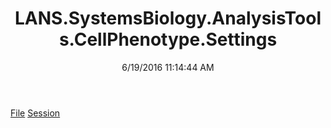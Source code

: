 ﻿---
title: LANS.SystemsBiology.AnalysisTools.CellPhenotype.Settings
date: 6/19/2016 11:14:44 AM
---

[File](T-LANS.SystemsBiology.AnalysisTools.CellPhenotype.Settings.File.html)
[Session](T-LANS.SystemsBiology.AnalysisTools.CellPhenotype.Settings.Session.html)
